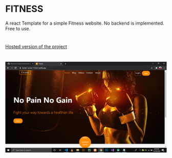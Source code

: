 # FITNESS
A react Template for a simple Fitness website.
No backend is implemented.
Free to use.
#
[Hosted version of the project](https://tender-curran-77e3a1.netlify.app/)
#
![home page](https://github.com/evans-work/fitness/blob/master/src/components/assets/Fitness.PNG)